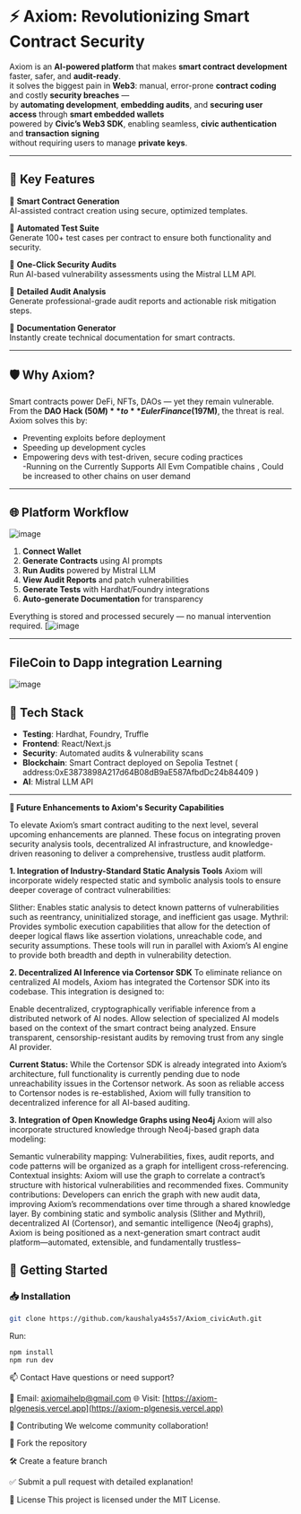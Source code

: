 # ⚡ Axiom: Revolutionizing Smart Contract Security

Axiom is an **AI-powered platform** that makes **smart contract development** faster, safer, and **audit-ready**.  
it solves the biggest pain in **Web3**: manual, error-prone **contract coding** and costly **security breaches** —  
by **automating development**, **embedding audits**, and **securing user access** through **smart embedded wallets**  
powered by **Civic’s Web3 SDK**, enabling seamless, **civic authentication** and **transaction signing**  
without requiring users to manage **private keys**.

---

## 🚀 Key Features

🔹 **Smart Contract Generation**  
AI-assisted contract creation using secure, optimized templates.

🔹 **Automated Test Suite**  
Generate 100+ test cases per contract to ensure both functionality and security.

🔹 **One-Click Security Audits**  
Run AI-based vulnerability assessments using the Mistral LLM API.

🔹 **Detailed Audit Analysis**  
Generate professional-grade audit reports and actionable risk mitigation steps.

🔹 **Documentation Generator**  
Instantly create technical documentation for smart contracts.

---

## 🛡 Why Axiom?

Smart contracts power DeFi, NFTs, DAOs — yet they remain vulnerable. From the **DAO Hack ($50M)** to **Euler Finance ($197M)**, the threat is real. Axiom solves this by:

- Preventing exploits before deployment  
- Speeding up development cycles  
- Empowering devs with test-driven, secure coding practices  
-Running on the Currently Supports All Evm Compatible chains , Could be increased to other chains on user demand
---

## 🌐 Platform Workflow
![image](https://github.com/user-attachments/assets/2a1abd28-e248-42cc-9539-123ba50f27c3)

1. **Connect Wallet**
2. **Generate Contracts** using AI prompts
3. **Run Audits** powered by Mistral LLM
4. **View Audit Reports** and patch vulnerabilities
5. **Generate Tests** with Hardhat/Foundry integrations
6. **Auto-generate Documentation** for transparency

Everything is stored and processed securely — no manual intervention required.
[![image](https://github.com/kaushalya4s5s7/Axiom_civicAuth/blob/main/Untitled-2025-06-06-1233.excalidraw.png?raw=true)

---

## FileCoin to Dapp integration Learning 
![image](https://github.com/kaushalya4s5s7/Axiom_plgenesis/blob/main/public/Untitled-2025-06-06-1233.excalidraw-2.png)



## 🧰 Tech Stack



- **Testing**: Hardhat, Foundry, Truffle
- **Frontend**: React/Next.js
- **Security**: Automated audits & vulnerability scans
- **Blockchain**: Smart Contract deployed on  Sepolia Testnet ( address:0xE3873898A217d64B08dB9aE587AfbdDc24b84409 )
- **AI**: Mistral LLM API

---
**🚀 Future Enhancements to Axiom's Security Capabilities**

To elevate Axiom’s smart contract auditing to the next level, several upcoming enhancements are planned. These focus on integrating proven security analysis tools, decentralized AI infrastructure, and knowledge-driven reasoning to deliver a comprehensive, trustless audit platform.

**1. Integration of Industry-Standard Static Analysis Tools**
Axiom will incorporate widely respected static and symbolic analysis tools to ensure deeper coverage of contract vulnerabilities:

Slither: Enables static analysis to detect known patterns of vulnerabilities such as reentrancy, uninitialized storage, and inefficient gas usage.
Mythril: Provides symbolic execution capabilities that allow for the detection of deeper logical flaws like assertion violations, unreachable code, and security assumptions.
These tools will run in parallel with Axiom’s AI engine to provide both breadth and depth in vulnerability detection.

**2. Decentralized AI Inference via Cortensor SDK**
To eliminate reliance on centralized AI models, Axiom has integrated the Cortensor SDK into its codebase. This integration is designed to:

Enable decentralized, cryptographically verifiable inference from a distributed network of AI nodes.
Allow selection of specialized AI models based on the context of the smart contract being analyzed.
Ensure transparent, censorship-resistant audits by removing trust from any single AI provider.

**Current Status:**
While the Cortensor SDK is already integrated into Axiom’s architecture, full functionality is currently pending due to node unreachability issues in the Cortensor network. As soon as reliable access to Cortensor nodes is re-established, Axiom will fully transition to decentralized inference for all AI-based auditing.

**3. Integration of Open Knowledge Graphs using Neo4j**
Axiom will also incorporate structured knowledge through Neo4j-based graph data modeling:

Semantic vulnerability mapping: Vulnerabilities, fixes, audit reports, and code patterns will be organized as a graph for intelligent cross-referencing.
Contextual insights: Axiom will use the graph to correlate a contract’s structure with historical vulnerabilities and recommended fixes.
Community contributions: Developers can enrich the graph with new audit data, improving Axiom’s recommendations over time through a shared knowledge layer.
By combining static and symbolic analysis (Slither and Mythril), decentralized AI (Cortensor), and semantic intelligence (Neo4j graphs), Axiom is being positioned as a next-generation smart contract audit platform—automated, extensible, and fundamentally trustless–


## 🔧 Getting Started

### 📥 Installation
```bash
git clone https://github.com/kaushalya4s5s7/Axiom_civicAuth.git

```
Run:
```
npm install
npm run dev
```

📫 Contact
Have questions or need support?

📩 Email: axiomaihelp@gmail.com
🌐 Visit: [https://axiom-plgenesis.vercel.app](https://axiom-plgenesis.vercel.app)

📢 Contributing
We welcome community collaboration!

📁 Fork the repository

🛠 Create a feature branch

✅ Submit a pull request with detailed explanation!

📜 License
This project is licensed under the MIT License.
